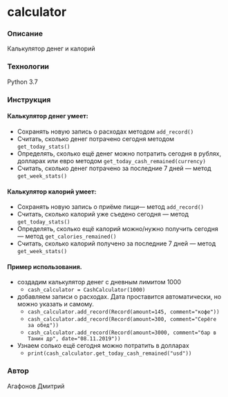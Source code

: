 # calculator
### Описание
Калькулятор денег и калорий
### Технологии
Python 3.7
### Инструкция

#### Калькулятор денег умеет:
- Сохранять новую запись о расходах методом ``` add_record() ```
- Считать, сколько денег потрачено сегодня методом ``` get_today_stats() ```
- Определять, сколько ещё денег можно потратить сегодня в рублях, долларах или евро методом ``` get_today_cash_remained(currency) ```
- Считать, сколько денег потрачено за последние 7 дней — метод ``` get_week_stats() ```
#### Калькулятор калорий умеет:
- Сохранять новую запись о приёме пищи— метод ``` add_record() ```
- Считать, сколько калорий уже съедено сегодня — метод ``` get_today_stats() ```
- Определять, сколько ещё калорий можно/нужно получить сегодня — метод ``` get_calories_remained() ```
- Считать, сколько калорий получено за последние 7 дней — метод ``` get_week_stats() ```
#### Пример использования.
- создадим калькулятор денег с дневным лимитом 1000
  - ``` cash_calculator = CashCalculator(1000) ```
- добавляем записи о расходах. Дата проставится автоматически, но можно указать и самому.
  - ``` cash_calculator.add_record(Record(amount=145, comment="кофе")) ```
  - ``` cash_calculator.add_record(Record(amount=300, comment="Серёге за обед")) ```
  - ``` cash_calculator.add_record(Record(amount=3000, comment="бар в Танин др", date="08.11.2019")) ```
- Узнаем солько ещё сегодня можно потратить в долларах
  - ``` print(cash_calculator.get_today_cash_remained("usd")) ```
### Автор
Агафонов Дмитрий
